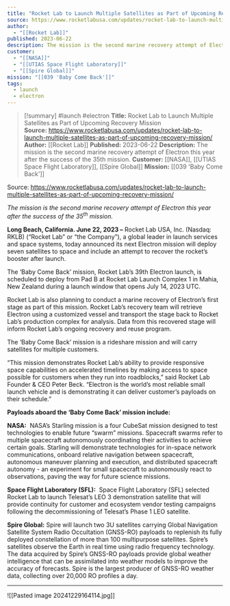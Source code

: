 ```yaml
---
title: "Rocket Lab to Launch Multiple Satellites as Part of Upcoming Recovery Mission  "
source: https://www.rocketlabusa.com/updates/rocket-lab-to-launch-multiple-satellites-as-part-of-upcoming-recovery-mission/
author:
  - "[[Rocket Lab]]"
published: 2023-06-22
description: The mission is the second marine recovery attempt of Electron this year after the success of the 35th mission.
customer:
  - "[[NASA]]"
  - "[[UTIAS Space Flight Laboratory]]"
  - "[[Spire Global]]"
mission: "[[039 'Baby Come Back']]"
tags:
  - launch
  - electron
---
```

>[!summary]
#launch #electron
**Title:** Rocket Lab to Launch Multiple Satellites as Part of Upcoming Recovery Mission  
**Source:** https://www.rocketlabusa.com/updates/rocket-lab-to-launch-multiple-satellites-as-part-of-upcoming-recovery-mission/
**Author:** [[Rocket Lab]]
**Published:** 2023-06-22
**Description:** The mission is the second marine recovery attempt of Electron this year after the success of the 35th mission.
**Customer:** [[NASA]], [[UTIAS Space Flight Laboratory]], [[Spire Global]]
**Mission:** [[039 'Baby Come Back']]

Source: https://www.rocketlabusa.com/updates/rocket-lab-to-launch-multiple-satellites-as-part-of-upcoming-recovery-mission/

*The mission is the second marine recovery attempt of Electron this year after the success of the 35<sup>th</sup> mission.*

**Long Beach, California. June 22, 2023 –** Rocket Lab USA, Inc. (Nasdaq: RKLB) (“Rocket Lab” or “the Company”), a global leader in launch services and space systems, today announced its next Electron mission will deploy seven satellites to space and include an attempt to recover the rocket’s booster after launch.

The ‘Baby Come Back’ mission, Rocket Lab’s 39th Electron launch, is scheduled to deploy from Pad B at Rocket Lab Launch Complex 1 in Mahia, New Zealand during a launch window that opens July 14, 2023 UTC.

Rocket Lab is also planning to conduct a marine recovery of Electron’s first stage as part of this mission. Rocket Lab’s recovery team will retrieve Electron using a customized vessel and transport the stage back to Rocket Lab’s production complex for analysis. Data from this recovered stage will inform Rocket Lab’s ongoing recovery and reuse program.

The ‘Baby Come Back’ mission is a rideshare mission and will carry satellites for multiple customers.

“This mission demonstrates Rocket Lab’s ability to provide responsive space capabilities on accelerated timelines by making access to space possible for customers when they run into roadblocks,” said Rocket Lab Founder & CEO Peter Beck. “Electron is the world’s most reliable small launch vehicle and is demonstrating it can deliver customer’s payloads on their schedule.”

**Payloads aboard the ‘Baby Come Back’ mission include:**

**NASA:**  NASA’s Starling mission is a four CubeSat mission designed to test technologies to enable future “swarm” missions. Spacecraft swarms refer to multiple spacecraft autonomously coordinating their activities to achieve certain goals. Starling will demonstrate technologies for in-space network communications, onboard relative navigation between spacecraft, autonomous maneuver planning and execution, and distributed spacecraft autonomy - an experiment for small spacecraft to autonomously react to observations, paving the way for future science missions.

**Space Flight Laboratory (SFL):**  Space Flight Laboratory (SFL) selected Rocket Lab to launch Telesat’s LEO 3 demonstration satellite that will provide continuity for customer and ecosystem vendor testing campaigns following the decommissioning of Telesat’s Phase 1 LEO satellite.

**Spire Global:** Spire will launch two 3U satellites carrying Global Navigation Satellite System Radio Occultation (GNSS-RO) payloads to replenish its fully deployed constellation of more than 100 multipurpose satellites. Spire’s satellites observe the Earth in real time using radio frequency technology. The data acquired by Spire’s GNSS-RO payloads provide global weather intelligence that can be assimilated into weather models to improve the accuracy of forecasts. Spire is the largest producer of GNSS-RO weather data, collecting over 20,000 RO profiles a day.

---

![[Pasted image 20241229164114.jpg]]